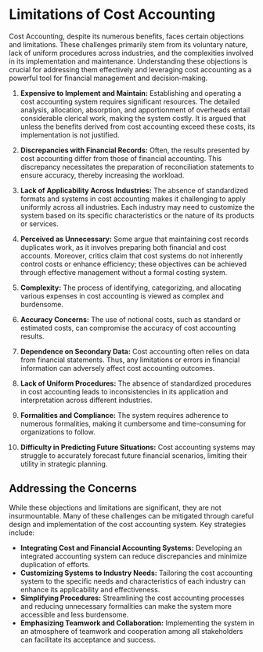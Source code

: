 #  Limitations of Cost Accounting

Cost Accounting, despite its numerous benefits, faces certain objections and limitations. These challenges primarily stem from its voluntary nature, lack of uniform procedures across industries, and the complexities involved in its implementation and maintenance. Understanding these objections is crucial for addressing them effectively and leveraging cost accounting as a powerful tool for financial management and decision-making.


1. **Expensive to Implement and Maintain:** Establishing and operating a cost accounting system requires significant resources. The detailed analysis, allocation, absorption, and apportionment of overheads entail considerable clerical work, making the system costly. It is argued that unless the benefits derived from cost accounting exceed these costs, its implementation is not justified.

2. **Discrepancies with Financial Records:** Often, the results presented by cost accounting differ from those of financial accounting. This discrepancy necessitates the preparation of reconciliation statements to ensure accuracy, thereby increasing the workload.

3. **Lack of Applicability Across Industries:** The absence of standardized formats and systems in cost accounting makes it challenging to apply uniformly across all industries. Each industry may need to customize the system based on its specific characteristics or the nature of its products or services.

4. **Perceived as Unnecessary:** Some argue that maintaining cost records duplicates work, as it involves preparing both financial and cost accounts. Moreover, critics claim that cost systems do not inherently control costs or enhance efficiency; these objectives can be achieved through effective management without a formal costing system.

5. **Complexity:** The process of identifying, categorizing, and allocating various expenses in cost accounting is viewed as complex and burdensome.

6. **Accuracy Concerns:** The use of notional costs, such as standard or estimated costs, can compromise the accuracy of cost accounting results.

7. **Dependence on Secondary Data:** Cost accounting often relies on data from financial statements. Thus, any limitations or errors in financial information can adversely affect cost accounting outcomes.

8. **Lack of Uniform Procedures:** The absence of standardized procedures in cost accounting leads to inconsistencies in its application and interpretation across different industries.

9. **Formalities and Compliance:** The system requires adherence to numerous formalities, making it cumbersome and time-consuming for organizations to follow.

10. **Difficulty in Predicting Future Situations:** Cost accounting systems may struggle to accurately forecast future financial scenarios, limiting their utility in strategic planning.

## Addressing the Concerns

While these objections and limitations are significant, they are not insurmountable. Many of these challenges can be mitigated through careful design and implementation of the cost accounting system. Key strategies include:

- **Integrating Cost and Financial Accounting Systems:** Developing an integrated accounting system can reduce discrepancies and minimize duplication of efforts.
- **Customizing Systems to Industry Needs:** Tailoring the cost accounting system to the specific needs and characteristics of each industry can enhance its applicability and effectiveness.
- **Simplifying Procedures:** Streamlining the cost accounting processes and reducing unnecessary formalities can make the system more accessible and less burdensome.
- **Emphasizing Teamwork and Collaboration:** Implementing the system in an atmosphere of teamwork and cooperation among all stakeholders can facilitate its acceptance and success.

